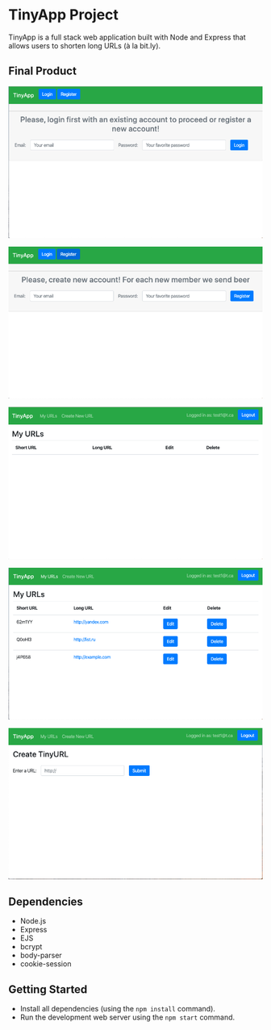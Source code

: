 # TinyApp Project

TinyApp is a full stack web application built with Node and Express that allows users to shorten long URLs (à la bit.ly).

## Final Product

!["Login page"](/images/login.png)

!["Register new user page"](/images/createaccount.png)

!["My URLs mine page"](/images/myurlempty.png)

!["My URLs mine page with urls"](/images/myurl.png)

!["Create new URL page"](/images/createnewurl.png)


## Dependencies

- Node.js
- Express
- EJS
- bcrypt
- body-parser
- cookie-session

## Getting Started

- Install all dependencies (using the `npm install` command).
- Run the development web server using the `npm start` command.